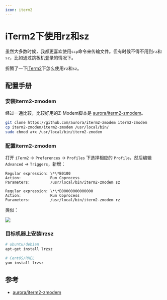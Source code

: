 ```yaml
---
icon: iterm2
---
```


# iTerm2下使用rz和sz

虽然大多数时候，我都更喜欢使用`scp`命令来传输文件。但有时候不得不用到`rz`和`sz`，比如通过跳板机登录的情况下。

折腾了一下[iTerm2](https://iterm2.com/)下怎么使用`rz`和`sz`。

## 配置手册

### 安装iterm2-zmodem

经过一通比较，比较好用的Z-Modem脚本是 [aurora/iterm2-zmodem](https://github.com/aurora/iterm2-zmodem)。

````bash
git clone https://github.com/aurora/iterm2-zmodem iterm2-zmodem
cp iterm2-zmodem/iterm2-zmodem /usr/local/bin/
sudo chmod a+x /usr/local/bin/iterm2-zmodem
````

### 配置iterm2-zmodem

打开 `iTerm2` -> `Preferences` -> `Profiles` 下选择相应的 `Profile`，然后编辑 `Advanced` -> `Triggers`，新增：

````
Regular expression: \*\*B0100
Action:             Run Coprocess
Parameters:         /usr/local/bin/iterm2-zmodem sz

Regular expression: \*\*B00000000000000
Action:             Run Coprocess
Parameters:         /usr/local/bin/iterm2-zmodem rz
````

类似：

![](https://cdn.jsdelivr.net/gh/wuliang142857/pictures-hosting@main/20211213/1.7dmu8xqryt00.jpg)

### 目标机器上安装lrzsz

````bash
# ubuntu/debian
apt-get install lrzsz

# CentOS/RHEL
yum install lrzsz
````

## 参考

 - [aurora/iterm2-zmodem](https://github.com/aurora/iterm2-zmodem)

